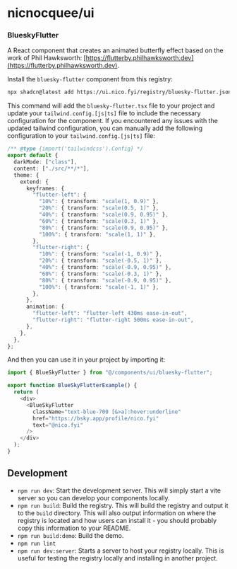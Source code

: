 # nicnocquee/ui

### BlueskyFlutter

A React component that creates an animated butterfly effect based on the work of Phil Hawksworth: [https://flutterby.philhawksworth.dev](https://flutterby.philhawksworth.dev).

Install the `bluesky-flutter` component from this registry:

```bash
npx shadcn@latest add https://ui.nico.fyi/registry/bluesky-flutter.json
```

This command will add the `bluesky-flutter.tsx` file to your project and update your `tailwind.config.[js|ts]` file to include the necessary configuration for the component. If you encountered any issues with the updated tailwind configuration, you can manually add the following configuration to your `tailwind.config.[js|ts]` file:

```typescript
/** @type {import('tailwindcss').Config} */
export default {
  darkMode: ["class"],
  content: ["./src/**/*"],
  theme: {
    extend: {
      keyframes: {
        "flutter-left": {
          "10%": { transform: "scale(1, 0.9)" },
          "20%": { transform: "scale(0.5, 1)" },
          "40%": { transform: "scale(0.9, 0.95)" },
          "60%": { transform: "scale(0.3, 1)" },
          "80%": { transform: "scale(0.9, 0.95)" },
          "100%": { transform: "scale(1, 1)" },
        },
        "flutter-right": {
          "10%": { transform: "scale(-1, 0.9)" },
          "20%": { transform: "scale(-0.5, 1)" },
          "40%": { transform: "scale(-0.9, 0.95)" },
          "60%": { transform: "scale(-0.3, 1)" },
          "80%": { transform: "scale(-0.9, 0.95)" },
          "100%": { transform: "scale(-1, 1)" },
        },
      },
      animation: {
        "flutter-left": "flutter-left 430ms ease-in-out",
        "flutter-right": "flutter-right 500ms ease-in-out",
      },
    },
  },
};
```

And then you can use it in your project by importing it:

```typescript
import { BlueSkyFlutter } from "@/components/ui/bluesky-flutter";

export function BlueSkyFlutterExample() {
  return (
    <div>
      <BlueSkyFlutter
        className="text-blue-700 [&>a]:hover:underline"
        href="https://bsky.app/profile/nico.fyi"
        text="@nico.fyi"
      />
    </div>
  );
}
```

## Development

- `npm run dev`: Start the development server. This will simply start a vite server so you can develop your components locally.
- `npm run build`: Build the registry. This will build the registry and output it to the `build` directory. This will also output information on where the registry is located and how users can install it - you should probably copy this information to your README.
- `npm run build:demo`: Build the demo.
- `npm run lint`
- `npm run dev:server`: Starts a server to host your registry locally. This is useful for testing the registry locally and installing in another project.
